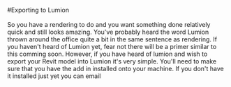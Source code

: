 #Exporting to Lumion  
<br>
So you have a rendering to do and you want something done relatively quick and still looks amazing. You've probably heard the word Lumion thrown around the office quite a bit in the same sentence as rendering. If you haven't heard of Lumion yet, fear not there will be a primer similar to this comming soon. However, if you have heard of lumion and wish to export your Revit model into Lumion it's very simple. You'll need to make sure that you have the add in installed onto your machine. If you don't have it installed just yet you can email 
